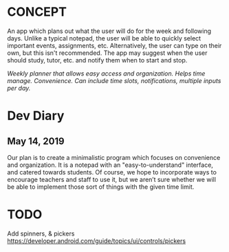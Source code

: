 # CONCEPT
An app which plans out what the user will do for the week and following days. Unlike a typical notepad, the user will be able to quickly select important events, assignments, etc. Alternatively, the user can type on their own, but this isn't recommended. The app may suggest when the user should study, tutor, etc. and notify them when to start and stop.

*Weekly planner that allows easy access and organization. Helps time manage. Convenience. Can include time slots, notifications, multiple inputs per day.*


# Dev Diary 
## May 14, 2019
Our plan is to create a minimalistic program which focuses on convenience and organization. It is a notepad with an "easy-to-understand" interface, and catered towards students. Of course, we hope to incorporate ways to encourage teachers and staff to use it, but we aren’t sure whether we will be able to implement those sort of things with the given time limit. 

# TODO
Add spinners, & pickers https://developer.android.com/guide/topics/ui/controls/pickers
